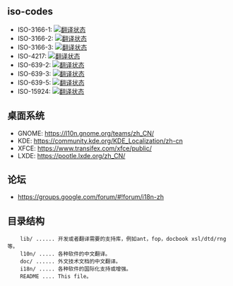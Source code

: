 
## iso-codes

* ISO-3166-1: <a href="https://hosted.weblate.org/engage/iso-codes/zh_Hans/?utm_source=widget"><img src="https://hosted.weblate.org/widgets/iso-codes/zh_Hans/iso-3166-1/svg-badge.svg" alt="翻译状态" /></a>
* ISO-3166-2: <a href="https://hosted.weblate.org/engage/iso-codes/zh_Hans/?utm_source=widget"><img src="https://hosted.weblate.org/widgets/iso-codes/zh_Hans/iso-3166-2/svg-badge.svg" alt="翻译状态" /></a>
* ISO-3166-3: <a href="https://hosted.weblate.org/engage/iso-codes/zh_Hans/?utm_source=widget"><img src="https://hosted.weblate.org/widgets/iso-codes/zh_Hans/iso-3166-3/svg-badge.svg" alt="翻译状态" /></a>
* ISO-4217: <a href="https://hosted.weblate.org/engage/iso-codes/zh_Hans/?utm_source=widget"><img src="https://hosted.weblate.org/widgets/iso-codes/zh_Hans/iso-4217/svg-badge.svg" alt="翻译状态" /></a>
* ISO-639-2: <a href="https://hosted.weblate.org/engage/iso-codes/zh_Hans/?utm_source=widget"><img src="https://hosted.weblate.org/widgets/iso-codes/zh_Hans/iso-639-2/svg-badge.svg" alt="翻译状态" /></a>
* ISO-639-3: <a href="https://hosted.weblate.org/engage/iso-codes/zh_Hans/?utm_source=widget"><img src="https://hosted.weblate.org/widgets/iso-codes/zh_Hans/iso-639-3/svg-badge.svg" alt="翻译状态" /></a>
* ISO-639-5: <a href="https://hosted.weblate.org/engage/iso-codes/zh_Hans/?utm_source=widget"><img src="https://hosted.weblate.org/widgets/iso-codes/zh_Hans/iso-639-5/svg-badge.svg" alt="翻译状态" /></a>
* ISO-15924: <a href="https://hosted.weblate.org/engage/iso-codes/zh_Hans/?utm_source=widget"><img src="https://hosted.weblate.org/widgets/iso-codes/zh_Hans/iso-15924/svg-badge.svg" alt="翻译状态" /></a>

## 桌面系统

* GNOME: https://l10n.gnome.org/teams/zh_CN/
* KDE: https://community.kde.org/KDE_Localization/zh-cn
* XFCE: https://www.transifex.com/xfce/public/
* LXDE: https://pootle.lxde.org/zh_CN/

## 论坛

* https://groups.google.com/forum/#!forum/i18n-zh

## 目录结构

```
    lib/ ...... 开发或者翻译需要的支持库，例如ant，fop，docbook xsl/dtd/rng等。
    l10n/ ..... 各种软件的中文翻译。
    doc/ ...... 外文技术文档的中文翻译。
    i18n/ ..... 各种软件的国际化支持或增强。
    README .... This file。
```
